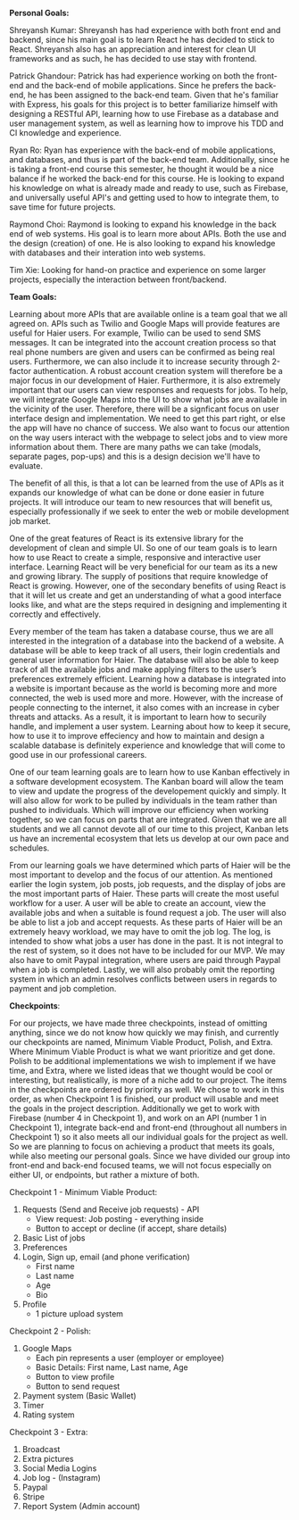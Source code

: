 __Personal Goals:__

Shreyansh Kumar: Shreyansh has had experience with both front end and backend, since his main goal is to learn React he has decided to stick to React. Shreyansh also has an appreciation and interest for clean UI frameworks and as such, he has decided to use stay with frontend.

Patrick Ghandour: Patrick has had experience working on both the front-end and the back-end of mobile applications. Since he prefers the back-end, he has been assigned to the back-end team. Given that he's familiar with Express, his goals for this project is to better familiarize himself with designing a RESTful API, learning how to use Firebase as a database and user management system, as well as learning how to improve his TDD and CI knowledge and experience.

Ryan Ro: Ryan has experience with the back-end of mobile applications, and databases, and thus is part of the back-end team. Additionally, since he is taking a front-end course this semester, he thought it would be a nice balance if he worked the back-end for this course. He is looking to expand his knowledge on what is already made and ready to use, such as Firebase, and universally useful API's and getting used to how to integrate them, to save time for future projects.

Raymond Choi: Raymond is looking to expand his knowledge in the back end of web systems. His goal is to learn more about APIs. Both the use and the design (creation) of one. He is also looking to expand his knowledge with databases and their interation into web systems.

Tim Xie: Looking for hand-on practice and experience on some larger projects, especially the interaction between front/backend.

__Team Goals:__

Learning about more APIs that are available online is a team goal that we all agreed on. APIs such as Twilio and Google Maps will provide features are useful for Haier users. For example, Twilio can be used to send SMS messages. It can be integrated into the account creation process so that real phone numbers are given and users can be confirmed as being real users. Furthermore, we can also include it to increase security through 2-factor authentication. A robust account creation system will therefore be a major focus in our development of Haier. Furthermore, it is also extremely important that our users can view responses and requests for jobs. To help, we will integrate Google Maps into the UI to show what jobs are available in the vicinity of the user. Therefore, there will be a signficant focus on user interface design and implementation. We need to get this part right, or else the app will have no chance of success. We also want to focus our attention on the way users interact with the webpage to select jobs and to view more information about them. There are many paths we can take (modals, separate pages, pop-ups) and this is a design decision we'll have to evaluate.

The benefit of all this, is that a lot can be learned from the use of APIs as it expands our knowledge of what can be done or done easier in future projects. It will introduce our team to new resources that will benefit us, especially professionally if we seek to enter the web or mobile development job market.

One of the great features of React is its extensive library for the development of clean and simple UI. So one of our team goals is to learn how to use React to create a simple, responsive and interactive user interface. Learning React will be very beneficial for our team as its a new and growing library. The supply of positions that require knowledge of React is growing. However, one of the secondary benefits of using React is that it will let us create and get an understanding of what a good interface looks like, and what are the steps required in designing and implementing it correctly and effectively.

Every member of the team has taken a database course, thus we are all interested in the integration of a database into the backend of a website. A database will be able to keep track of all users, their login credentials and general user information for Haier. The database will also be able to keep track of all the available jobs and make applying filters to the user’s preferences extremely efficient. Learning how a database is integrated into a website is important because as the world is becoming more and more connected, the web is used more and more. However, with the increase of people connecting to the internet, it also comes with an increase in cyber threats and attacks. As a result, it is important to learn how to securily handle, and implement a user system. Learning about how to keep it secure, how to use it to improve effeciency and how to maintain and design a scalable database is definitely experience and knowledge that will come to good use in our professional careers.

One of our team learning goals are to learn how to use Kanban effectively in a software development ecosystem. The Kanban board will allow the team to view and update the progress of the developement quickly and simply. It will also allow for work to be pulled by individuals in the team rather than pushed to individuals. Which will improve our efficiency when working together, so we can focus on parts that are integrated. Given that we are all students and we all cannot devote all of our time to this project, Kanban lets us have an incremental ecosystem that lets us develop at our own pace and schedules.

From our learning goals we have determined which parts of Haier will be the most important to develop and the focus of our attention. As mentioned earlier the login system, job posts, job requests, and the display of jobs are the most important parts of Haier. These parts will create the most useful workflow for a user. A user will be able to create an account, view the available jobs and when a suitable is found request a job. The user will also be able to list a job and accept requests. As these parts of Haier will be an extremely heavy workload, we may have to omit the job log. The log, is intended to show what jobs a user has done in the past. It is not integral to the rest of system, so it does not have to be included for our MVP. We may also have to omit Paypal integration, where users are paid through Paypal when a job is completed. Lastly, we will also probably omit the reporting system in which an admin resolves conflicts between users in regards to payment and job completion.

__Checkpoints__:

For our projects, we have made three checkpoints, instead of omitting anything, since we do not know how quickly we may finish, and currently our checkpoints are named, Minimum Viable Product, Polish, and Extra. Where Minimum Viable Product is what we want prioritize and get done. Polish to be additional implementations we wish to implement if we have time, and Extra, where we listed ideas that we thought would be cool or interesting, but realistically, is more of a niche add to our project. The items in the checkpoints are ordered by priority as well. We chose to work in this order, as when Checkpoint 1 is finished, our product will usable and meet the goals in the project description. Additionally we get to work with Firebase (number 4 in Checkpoint 1), and work on an API (number 1 in Checkpoint 1), integrate back-end and front-end (throughout all numbers in Checkpoint 1) so it also meets all our individual goals for the project as well. So we are planning to focus on achieving a product that meets its goals, while also meeting our personal goals. Since we have divided our group into front-end and back-end focused teams, we will not focus especially on either UI, or endpoints, but rather a mixture of both.

Checkpoint 1 - Minimum Viable Product:
  1. Requests (Send and Receive job requests) - API
     - View request: Job posting - everything inside
     - Button to accept or decline (if accept, share details)
  2. Basic List of jobs
  3. Preferences
  4. Login, Sign up, email (and phone verification)
     - First name
     - Last name
     - Age
     - Bio
  5. Profile
     - 1 picture upload system

Checkpoint 2 - Polish:
  1. Google Maps
     - Each pin represents a user (employer or employee)
     - Basic Details: First name, Last name, Age
     - Button to view profile
     - Button to send request
  2. Payment system (Basic Wallet)
  3. Timer
  4. Rating system

Checkpoint 3 - Extra:
  1. Broadcast
  2. Extra pictures
  3. Social Media Logins
  4. Job log - (Instagram)
  5. Paypal
  6. Stripe
  7. Report System (Admin account)
